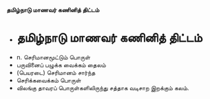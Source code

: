 **தமிழ்நாடு மாணவர் கணினித் திட்டம்**
- # தமிழ்நாடு மாணவர் கணினித் திட்டம்
- n. செரிமானமூட்டும் பொருள்
- பருவினைப் பழுக்க வைக்கம் தைலம்
- (பெயரடை) செரிமானம் சார்ந்த
- செரிக்கவைக்கம் பொருள்
- விலங்கு தாவரப் பொருள்களிலிருந்து சத்தாக வடிசாற இறக்கும் கலம்.

